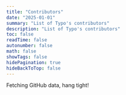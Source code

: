 ```yaml
---
title: "Contributors"
date: "2025-01-01"
summary: "List of Typo's contributors"
description: "List of Typo's contributors"
toc: false
readTime: false
autonumber: false
math: false
showTags: false
hidePagination: true
hideBackToTop: false
---
```


<div id="loading-message">Fetching GitHub data, hang tight!</div>

<div id="content" style="display: none;">
  The theme has accumulated <span id="star-count">over 300</span> stars on Github, and 
  currently counts <span id="contributors-count">over 20</span> contributors:

  <ul id="contributors-list" style="list-style-type: none; padding: 0; margin-top: 2rem"></ul>
</div>

<script>
  async function fetchGitHubData() {
    const cacheKey = "githubData";
    const cacheExpiryKey = "githubDataExpiry";
    const cacheExpiryTime = 3600 * 1000; // 1 hour in milliseconds

    // Check if cached data exists and is still valid
    const cachedData = localStorage.getItem(cacheKey);
    const cachedExpiry = localStorage.getItem(cacheExpiryKey);
    const now = new Date().getTime();

    if (cachedData && cachedExpiry && now < cachedExpiry) {
      const { starCount, contributors } = JSON.parse(cachedData);
      updateUI(starCount, contributors);
      return;
    }

    try {
      // Fetch star count
      const repoResponse = await fetch("https://api.github.com/repos/tomfran/typo");
      const repoData = await repoResponse.json();
      const starCount = repoData.stargazers_count;

      // Fetch contributors
      const contributorsResponse = await fetch("https://api.github.com/repos/tomfran/typo/contributors");
      const contributors = await contributorsResponse.json();

      // Cache data
      localStorage.setItem(cacheKey, JSON.stringify({ starCount, contributors }));
      localStorage.setItem(cacheExpiryKey, now + cacheExpiryTime);

      updateUI(starCount, contributors);

    } catch (error) {
      console.error("Error fetching GitHub data:", error);
      document.getElementById("star-count").textContent = "Failed to fetch star count.";
      document.getElementById("contributors-count").textContent = "Failed to fetch contributors count.";
    }
  }

  function updateUI(starCount, contributors) {
    document.getElementById("loading-message").style.display = "none";
    document.getElementById("content").style.display = "block";
    
    document.getElementById("star-count").textContent = `${starCount}`;
    document.getElementById("contributors-count").textContent = `${contributors.length}`;

    const contributorsList = document.getElementById("contributors-list");
    contributorsList.innerHTML = "";

    contributors.forEach(contributor => {
      const listItem = document.createElement("li");
      listItem.style.marginBottom = ".5rem";
      listItem.innerHTML = `
        <span style="display: flex; align-items: bottom;">
          <img src="${contributor.avatar_url}" alt="${contributor.login}" width="30" height="30" style="margin-right: 10px; border-radius: 50%;">
          <a href="${contributor.html_url}">${contributor.login}</a>&nbsp;- ${contributor.contributions}
        </span>
      `;
      contributorsList.appendChild(listItem);
    });
  }

  fetchGitHubData();
</script>
